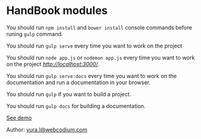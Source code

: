# HandBook modules

You should run `npm install` and `bower install` console commands before runing `gulp` command.

You should run `gulp serve` every time you want to work on the project

You should run `node app.js` or `nodemon app.js` every time you want to work on the project [*http://localhost:3000/*](http://localhost:3000/).

You should run `gulp serve:docs` every time you want to work on the documentation and run a documentation in your browser.

You should run `gulp` if you want to build a project.

You should run `gulp docs` for building a documentation.

[See demo](https://handbook-yural-webcodium.c9users.io/)

Author: yura.l@webcodium.com
